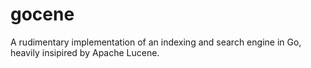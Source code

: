# gocene
A rudimentary implementation of an indexing and search engine in Go, heavily insipired by Apache Lucene.

